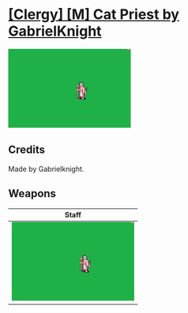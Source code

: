 # [\[Clergy\] \[M\] Cat Priest by GabrielKnight](./)

<img src="./7.%20Staff/Staff_000.png" alt="[Clergy] [M] Cat Priest by GabrielKnight standing" />

## Credits

Made by Gabrielknight.

## Weapons


|Staff |
|  :---: |
| <img alt="Staff animation" src="./7.%20Staff/Staff.gif" /> |
